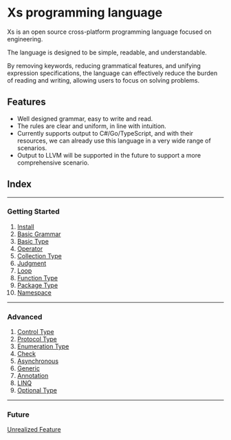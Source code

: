 # Xs programming language
Xs is an open source cross-platform programming language focused on engineering.

The language is designed to be simple, readable, and understandable.

By removing keywords, reducing grammatical features, and unifying expression specifications, the language can effectively reduce the burden of reading and writing, allowing users to focus on solving problems.

## Features
- Well designed grammar, easy to write and read.
- The rules are clear and uniform, in line with intuition.
- Currently supports output to C#/Go/TypeScript, and with their resources, we can already use this language in a very wide range of scenarios.
- Output to LLVM will be supported in the future to support a more comprehensive scenario.

## Index
---
### Getting Started
1. [Install](install.md)
1. [Basic Grammar](basic-grammar.md)
1. [Basic Type](basic-type.md)
1. [Operator](operator.md)
1. [Collection Type](collection-type.md)
1. [Judgment](judgment.md)
1. [Loop](loop.md)
1. [Function Type](function-type.md)
1. [Package Type](package-type.md)
1. [Namespace](namespace.md)
---
### Advanced
1. [Control Type](control-type.md)
1. [Protocol Type](protocol-type.md)
1. [Enumeration Type](enumeration-type.md)
1. [Check](check.md)
1. [Asynchronous](asynchronous.md)
1. [Generic](generic.md)
1. [Annotation](annotation.md)
1. [LINQ](linq.md)
1. [Optional Type](optional-type.md)
---
### Future
[Unrealized Feature](future.md)